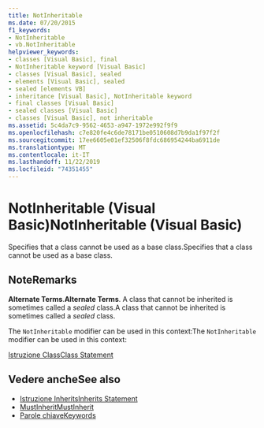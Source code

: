 ```yaml
---
title: NotInheritable
ms.date: 07/20/2015
f1_keywords:
- NotInheritable
- vb.NotInheritable
helpviewer_keywords:
- classes [Visual Basic], final
- NotInheritable keyword [Visual Basic]
- classes [Visual Basic], sealed
- elements [Visual Basic], sealed
- sealed [elements VB]
- inheritance [Visual Basic], NotInheritable keyword
- final classes [Visual Basic]
- sealed classes [Visual Basic]
- classes [Visual Basic], not inheritable
ms.assetid: 5c4da7c9-9562-4653-a947-1972e992f9f9
ms.openlocfilehash: c7e820fe4c6de78171be0510608d7b9da1f97f2f
ms.sourcegitcommit: 17ee6605e01ef32506f8fdc686954244ba6911de
ms.translationtype: MT
ms.contentlocale: it-IT
ms.lasthandoff: 11/22/2019
ms.locfileid: "74351455"
---
```

# <a name="notinheritable-visual-basic"></a><span data-ttu-id="2255b-102">NotInheritable (Visual Basic)</span><span class="sxs-lookup"><span data-stu-id="2255b-102">NotInheritable (Visual Basic)</span></span>
<span data-ttu-id="2255b-103">Specifies that a class cannot be used as a base class.</span><span class="sxs-lookup"><span data-stu-id="2255b-103">Specifies that a class cannot be used as a base class.</span></span>  
  
## <a name="remarks"></a><span data-ttu-id="2255b-104">Note</span><span class="sxs-lookup"><span data-stu-id="2255b-104">Remarks</span></span>  
 <span data-ttu-id="2255b-105">**Alternate Terms**.</span><span class="sxs-lookup"><span data-stu-id="2255b-105">**Alternate Terms**.</span></span> <span data-ttu-id="2255b-106">A class that cannot be inherited is sometimes called a *sealed* class.</span><span class="sxs-lookup"><span data-stu-id="2255b-106">A class that cannot be inherited is sometimes called a *sealed* class.</span></span>  
  
 <span data-ttu-id="2255b-107">The `NotInheritable` modifier can be used in this context:</span><span class="sxs-lookup"><span data-stu-id="2255b-107">The `NotInheritable` modifier can be used in this context:</span></span>  
  
 [<span data-ttu-id="2255b-108">Istruzione Class</span><span class="sxs-lookup"><span data-stu-id="2255b-108">Class Statement</span></span>](../../../visual-basic/language-reference/statements/class-statement.md)  
  
## <a name="see-also"></a><span data-ttu-id="2255b-109">Vedere anche</span><span class="sxs-lookup"><span data-stu-id="2255b-109">See also</span></span>

- [<span data-ttu-id="2255b-110">Istruzione Inherits</span><span class="sxs-lookup"><span data-stu-id="2255b-110">Inherits Statement</span></span>](../../../visual-basic/language-reference/statements/inherits-statement.md)
- [<span data-ttu-id="2255b-111">MustInherit</span><span class="sxs-lookup"><span data-stu-id="2255b-111">MustInherit</span></span>](../../../visual-basic/language-reference/modifiers/mustinherit.md)
- [<span data-ttu-id="2255b-112">Parole chiave</span><span class="sxs-lookup"><span data-stu-id="2255b-112">Keywords</span></span>](../../../visual-basic/language-reference/keywords/index.md)
